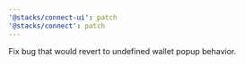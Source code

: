 ```yaml
---
'@stacks/connect-ui': patch
'@stacks/connect': patch
---
```


Fix bug that would revert to undefined wallet popup behavior.
